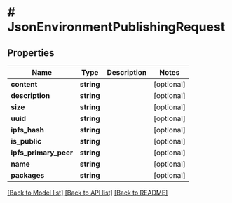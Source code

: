 # # JsonEnvironmentPublishingRequest

## Properties

Name | Type | Description | Notes
------------ | ------------- | ------------- | -------------
**content** | **string** |  | [optional]
**description** | **string** |  | [optional]
**size** | **string** |  | [optional]
**uuid** | **string** |  | [optional]
**ipfs_hash** | **string** |  | [optional]
**is_public** | **string** |  | [optional]
**ipfs_primary_peer** | **string** |  | [optional]
**name** | **string** |  | [optional]
**packages** | **string** |  | [optional]

[[Back to Model list]](../../README.md#models) [[Back to API list]](../../README.md#endpoints) [[Back to README]](../../README.md)
